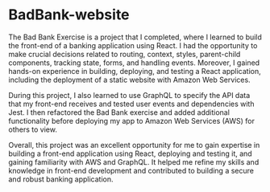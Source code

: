 # BadBank-website
The Bad Bank Exercise is a project that I completed, where I learned to build the front-end of a banking application using React. I had the opportunity to make crucial decisions related to routing, context, styles, parent-child components, tracking state, forms, and handling events. Moreover, I gained hands-on experience in building, deploying, and testing a React application, including the deployment of a static website with Amazon Web Services. 

During this project, I also learned to use GraphQL to specify the API data that my front-end receives and tested user events and dependencies with Jest. I then refactored the Bad Bank exercise and added additional functionality before deploying my app to Amazon Web Services (AWS) for others to view. 

Overall, this project was an excellent opportunity for me to gain expertise in building a front-end application using React, deploying and testing it, and gaining familiarity with AWS and GraphQL. It helped me refine my skills and knowledge in front-end development and contributed to building a secure and robust banking application.
